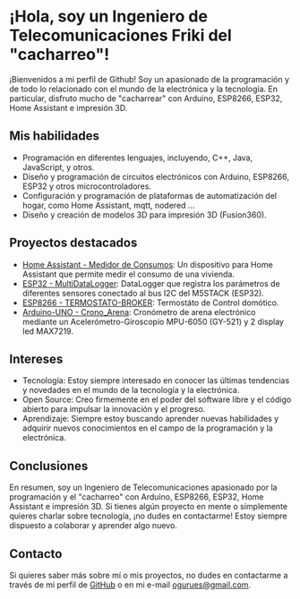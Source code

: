 # ¡Hola, soy un Ingeniero de Telecomunicaciones Friki del "cacharreo"!

¡Bienvenidos a mi perfil de Github! Soy un apasionado de la programación y de todo lo relacionado con el mundo de la electrónica y la tecnología. En particular, disfruto mucho de "cacharrear" con Arduino, ESP8266, ESP32, Home Assistant e impresión 3D.

## Mis habilidades

- Programación en diferentes lenguajes, incluyendo, C++, Java, JavaScript, y otros.
- Diseño y programación de circuitos electrónicos con Arduino, ESP8266, ESP32 y otros microcontroladores.
- Configuración y programación de plataformas de automatización del hogar, como Home Assistant, mqtt, nodered ...
- Diseño y creación de modelos 3D para impresión 3D (Fusion360).

## Proyectos destacados

- [Home Assistant - Medidor de Consumos](https://github.com/gurues/PowerMeterDIY): Un dispositivo para Home Assistant que permite medir el consumo de una vivienda.
- [ESP32 - MultiDataLogger](https://github.com/gurues/MultiDataLogger): DataLogger que registra los parámetros de diferentes sensores conectado al bus I2C del M5STACK (ESP32).
- [ESP8266 - TERMOSTATO-BROKER](https://github.com/gurues/Termostato-Broker-Blynk_IOT): Termostáto de Control domótico.
- [Arduino-UNO - Crono_Arena](https://github.com/gurues/Crono_Arena): Cronómetro de arena electrónico mediante un Acelerómetro-Giroscopio MPU-6050 (GY-521) y 2 display led MAX7219.

## Intereses

- Tecnología: Estoy siempre interesado en conocer las últimas tendencias y novedades en el mundo de la tecnología y la electrónica.
- Open Source: Creo firmemente en el poder del software libre y el código abierto para impulsar la innovación y el progreso.
- Aprendizaje: Siempre estoy buscando aprender nuevas habilidades y adquirir nuevos conocimientos en el campo de la programación y la electrónica.

## Conclusiones

En resumen, soy un Ingeniero de Telecomunicaciones apasionado por la programación y el "cacharreo" con Arduino, ESP8266, ESP32, Home Assistant e impresión 3D. Si tienes algún proyecto en mente o simplemente quieres charlar sobre tecnología, ¡no dudes en contactarme! Estoy siempre dispuesto a colaborar y aprender algo nuevo.

## Contacto

Si quieres saber más sobre mí o mis proyectos, no dudes en contactarme a través de mi perfil de [GitHub](https://github.com/gurues) o en mi e-mail ogurues@gmail.com.
<!--
**gurues/gurues** is a ✨ _special_ ✨ repository because its `README.md` (this file) appears on your GitHub profile.

Here are some ideas to get you started:

- 🔭 I’m currently working on ...
- 🌱 I’m currently learning ...
- 👯 I’m looking to collaborate on ...
- 🤔 I’m looking for help with ...
- 💬 Ask me about ...
- 📫 How to reach me: ...
- 😄 Pronouns: ...
- ⚡ Fun fact: ...
-->
